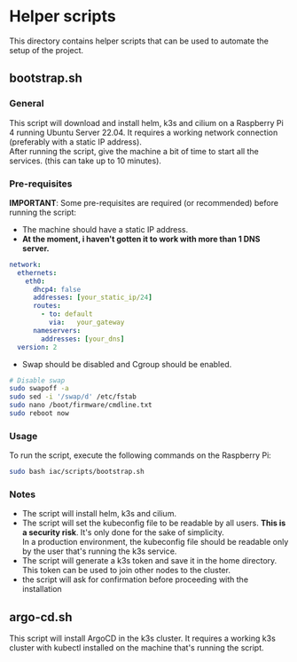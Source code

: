 # Helper scripts
This directory contains helper scripts that can be used to automate the setup of the project.  

## bootstrap.sh
### General
This script will download and install helm, k3s and cilium on a Raspberry Pi 4 running Ubuntu Server 22.04.
It requires a working network connection (preferably with a static IP address).  
After running the script, give the machine a bit of time to start all the services. (this can take up to 10 minutes).  

### Pre-requisites
**IMPORTANT**: Some pre-requisites are required (or recommended) before running the script:
- The machine should have a static IP address.  
- **At the moment, i haven't gotten it to work with more than 1 DNS server.**
```yaml
network:
  ethernets:
    eth0:
      dhcp4: false
      addresses: [your_static_ip/24]
      routes: 
        - to: default
          via:   your_gateway
      nameservers:
        addresses: [your_dns]
  version: 2
```

- Swap should be disabled and Cgroup should be enabled.
```bash	
# Disable swap
sudo swapoff -a
sudo sed -i '/swap/d' /etc/fstab
sudo nano /boot/firmware/cmdline.txt
sudo reboot now
```


### Usage
To run the script, execute the following commands on the Raspberry Pi:
```bash
sudo bash iac/scripts/bootstrap.sh
```

### Notes
- The script will install helm, k3s and cilium.
- The script will set the kubeconfig file to be readable by all users. **This is a security risk**.  It's only done for the sake of simplicity.  
  In a production environment, the kubeconfig file should be readable only by the user that's running the k3s service.
- The script will generate a k3s token and save it in the home directory. This token can be used to join other nodes to the cluster.
- the script will ask for confirmation before proceeding with the installation


## argo-cd.sh
This script will install ArgoCD in the k3s cluster.
It requires a working k3s cluster with kubectl installed on the machine that's running the script.